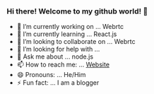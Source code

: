 ### Hi there! Welcome to my github world! 👋


- 🔭 I’m currently working on ... Webrtc
- 🌱 I’m currently learning ... React.js
- 👯 I’m looking to collaborate on ... Webrtc
- 🤔 I’m looking for help with ... 
- 💬 Ask me about ... node.js
- 📫 How to reach me: ... [Website](http://www.swapcode.in)
- 😄 Pronouns: ... He/Him
- ⚡ Fun fact: ... I am a blogger

